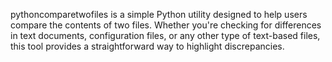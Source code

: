 pythoncomparetwofiles is a simple Python utility designed to help users compare the contents of two files. Whether you're checking for differences in text documents, configuration files, or any other type of text-based files, this tool provides a straightforward way to highlight discrepancies.
